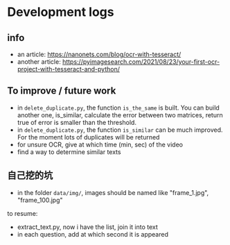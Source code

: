 # Development logs

## info
- an article: https://nanonets.com/blog/ocr-with-tesseract/
- another article: https://pyimagesearch.com/2021/08/23/your-first-ocr-project-with-tesseract-and-python/

## To improve / future work
- in `delete_duplicate.py`, the function `is_the_same` is built. You can build another one, is_similar, calculate the error between two matrices, return true of error is smaller than the threshold. 
- in `delete_duplicate.py`, the function `is_similar` can be much improved. For the moment lots of duplicates will be returned
- for unsure OCR, give at which time (min, sec) of the video
- find a way to determine similar texts


## 自己挖的坑
- in the folder `data/img/`, images should be named like "frame_1.jpg", "frame_100.jpg"



to resume:  
- extract_text.py, now i have the list, join it into text
- in each question, add at which second it is appeared